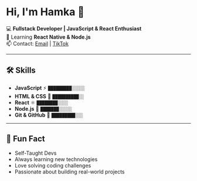 # Hi, I'm Hamka 👋

💻 **Fullstack Developer | JavaScript & React Enthusiast**  
🌱 Learning **React Native & Node.js**  
📫 Contact: [Email](mailto:hamkaet@gmail.com) | [TikTok](https://www.tiktok.com/@hmkrch_)

---

## 🛠️ Skills

- **JavaScript** ⚡ `█████████░░░░░`  
- **HTML & CSS** 🎨 `██████████░░`  
- **React** ⚛️ `████████░░░░`  
- **Node.js** 🌿 `███████░░░░░`  
- **Git & GitHub** 🧩 `█████████░░░`  

---

## 🌟 Fun Fact
- Self-Taught Devs
- Always learning new technologies  
- Love solving coding challenges  
- Passionate about building real-world projects

